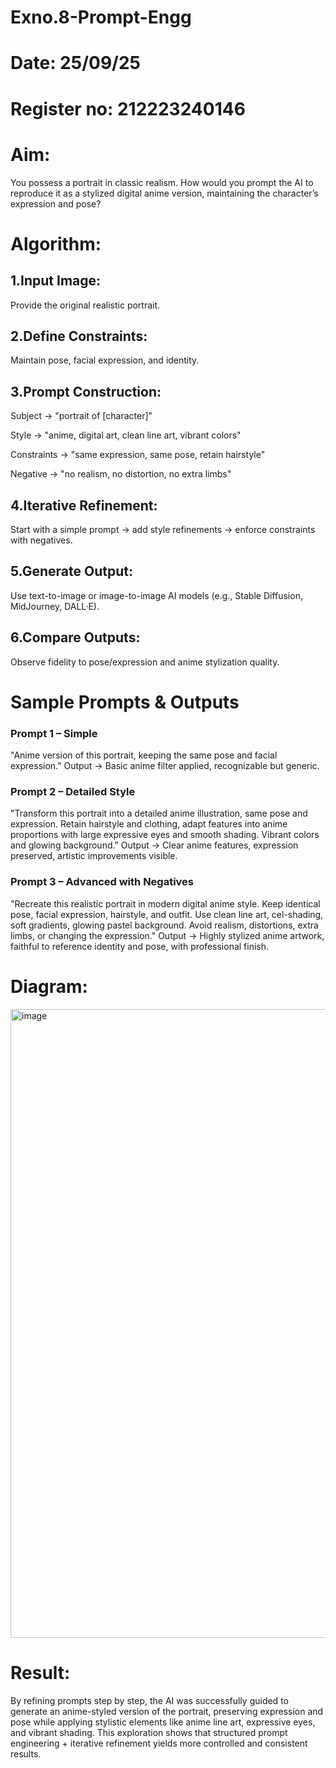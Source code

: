 # Exno.8-Prompt-Engg
# Date: 25/09/25
# Register no: 212223240146
# Aim: 
You possess a portrait in classic realism. How would you prompt the AI to reproduce it as a stylized digital anime version, maintaining the character’s expression and pose?

# Algorithm: 

## 1.Input Image: 
Provide the original realistic portrait.

## 2.Define Constraints: 
Maintain pose, facial expression, and identity.

## 3.Prompt Construction:

Subject → "portrait of [character]"

Style → "anime, digital art, clean line art, vibrant colors"

Constraints → "same expression, same pose, retain hairstyle"

Negative → "no realism, no distortion, no extra limbs"

## 4.Iterative Refinement: 
Start with a simple prompt → add style refinements → enforce constraints with negatives.

## 5.Generate Output: 
Use text-to-image or image-to-image AI models (e.g., Stable Diffusion, MidJourney, DALL·E).

## 6.Compare Outputs: 
Observe fidelity to pose/expression and anime stylization quality.

# Sample Prompts & Outputs
### Prompt 1 – Simple

"Anime version of this portrait, keeping the same pose and facial expression."
Output → Basic anime filter applied, recognizable but generic.

### Prompt 2 – Detailed Style

"Transform this portrait into a detailed anime illustration, same pose and expression. Retain hairstyle and clothing, adapt features into anime proportions with large expressive eyes and smooth shading. Vibrant colors and glowing background."
Output → Clear anime features, expression preserved, artistic improvements visible.

### Prompt 3 – Advanced with Negatives

"Recreate this realistic portrait in modern digital anime style. Keep identical pose, facial expression, hairstyle, and outfit. Use clean line art, cel-shading, soft gradients, glowing pastel background. Avoid realism, distortions, extra limbs, or changing the expression."
Output → Highly stylized anime artwork, faithful to reference identity and pose, with professional finish.

# Diagram:

 <img width="1280" height="1006" alt="image" src="https://github.com/user-attachments/assets/7150e64e-2a8b-4307-98e2-4c2f77aa0ae9" />
 
# Result:
By refining prompts step by step, the AI was successfully guided to generate an anime-styled version of the portrait, preserving expression and pose while applying stylistic elements like anime line art, expressive eyes, and vibrant shading. This exploration shows that structured prompt engineering + iterative refinement yields more controlled and consistent results.
